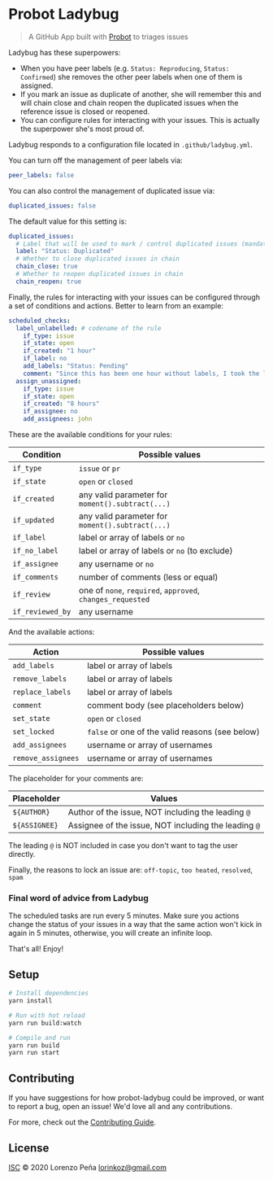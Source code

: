 # Probot Ladybug

> A GitHub App built with [Probot](https://github.com/probot/probot) to triages issues

Ladybug has these superpowers:

- When you have peer labels (e.g. `Status: Reproducing`, `Status: Confirmed`) she removes the other peer labels when one of them is assigned.
- If you mark an issue as duplicate of another, she will remember this and will chain close and chain reopen the duplicated issues when the reference issue is closed or reopened.
- You can configure rules for interacting with your issues. This is actually the superpower she's most proud of.

Ladybug responds to a configuration file located in `.github/ladybug.yml`.

You can turn off the management of peer labels via:

```yml
peer_labels: false
```

You can also control the management of duplicated issue via:

```yml
duplicated_issues: false
```

The default value for this setting is:

```yml
duplicated_issues:
  # Label that will be used to mark / control duplicated issues (mandatory)
  label: "Status: Duplicated"
  # Whether to close duplicated issues in chain
  chain_close: true
  # Whether to reopen duplicated issues in chain
  chain_reopen: true
```

Finally, the rules for interacting with your issues can be configured through a set of conditions and actions.
Better to learn from an example:

```yml
scheduled_checks:
  label_unlabelled: # codename of the rule
    if_type: issue
    if_state: open
    if_created: "1 hour"
    if_label: no
    add_labels: "Status: Pending"
    comment: "Since this has been one hour without labels, I took the liberty to mark as pending"
  assign_unassigned:
    if_type: issue
    if_state: open
    if_created: "8 hours"
    if_assignee: no
    add_assignees: john
```

These are the available conditions for your rules:

| Condition        | Possible values                                            |
| ---------------- | ---------------------------------------------------------- |
| `if_type`        | `issue` or `pr`                                            |
| `if_state`       | `open` or `closed`                                         |
| `if_created`     | any valid parameter for `moment().subtract(...)`           |
| `if_updated`     | any valid parameter for `moment().subtract(...)`           |
| `if_label`       | label or array of labels or `no`                           |
| `if_no_label`    | label or array of labels or `no` (to exclude)              |
| `if_assignee`    | any username or `no`                                       |
| `if_comments`    | number of comments (less or equal)                         |
| `if_review`      | one of `none`, `required`, `approved`, `changes_requested` |
| `if_reviewed_by` | any username                                               |

And the available actions:

| Action             | Possible values                                 |
| ------------------ | ----------------------------------------------- |
| `add_labels`       | label or array of labels                        |
| `remove_labels`    | label or array of labels                        |
| `replace_labels`   | label or array of labels                        |
| `comment`          | comment body (see placeholders below)           |
| `set_state`        | `open` or `closed`                              |
| `set_locked`       | `false` or one of the valid reasons (see below) |
| `add_assignees`    | username or array of usernames                  |
| `remove_assignees` | username or array of usernames                  |

The placeholder for your comments are:

| Placeholder   | Values                                               |
| ------------- | ---------------------------------------------------- |
| `${AUTHOR}`   | Author of the issue, NOT including the leading `@`   |
| `${ASSIGNEE}` | Assignee of the issue, NOT including the leading `@` |

The leading `@` is NOT included in case you don't want to tag the user directly.

Finally, the reasons to lock an issue are:
`off-topic`, `too heated`, `resolved`, `spam`

### Final word of advice from Ladybug

The scheduled tasks are run every 5 minutes. Make sure you actions change the status of your issues in a way that the
same action won't kick in again in 5 minutes, otherwise, you will create an infinite loop.

That's all! Enjoy!

## Setup

```sh
# Install dependencies
yarn install

# Run with hot reload
yarn run build:watch

# Compile and run
yarn run build
yarn run start
```

## Contributing

If you have suggestions for how probot-ladybug could be improved, or want to report a bug, open an issue! We'd love all and any contributions.

For more, check out the [Contributing Guide](CONTRIBUTING.md).

## License

[ISC](LICENSE) © 2020 Lorenzo Peña <lorinkoz@gmail.com>
